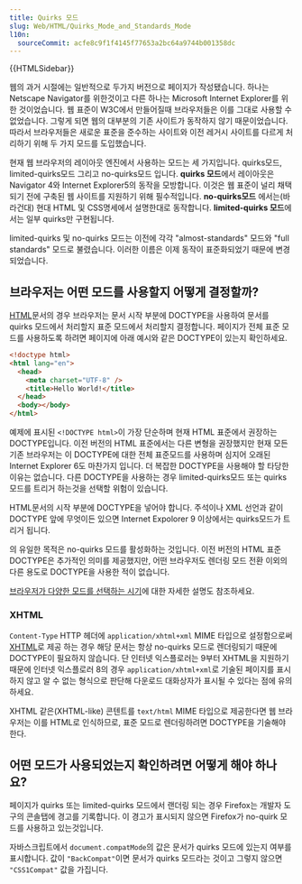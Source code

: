 ```yaml
---
title: Quirks 모드
slug: Web/HTML/Quirks_Mode_and_Standards_Mode
l10n:
  sourceCommit: acfe8c9f1f4145f77653a2bc64a9744b001358dc
---
```


{{HTMLSidebar}}

웹의 과거 시절에는 일반적으로 두가지 버전으로 페이지가 작성됐습니다. 하나는 Netscape Navigator를 위한것이고 다른 하나는 Microsoft Internet Explorer를 위한 것이었습니다. 웹 표준이 W3C에서 만들어질때 브라우저들은 이를 그대로 사용할 수 없었습니다. 그렇게 되면 웹의 대부분의 기존 사이트가 동작하지 않기 때문이었습니다. 따라서 브라우저들은 새로운 표준을 준수하는 사이트와 이전 레거시 사이트를 다르게 처리하기 위해 두 가지 모드를 도입했습니다.

현재 웹 브라우저의 레이아웃 엔진에서 사용하는 모드는 세 가지입니다. quirks모드, limited-quirks모드 그리고 no-quirks모드 입니다. **quirks 모드**에서 레이아웃은 Navigator 4와 Internet Explorer5의 동작을 모방합니다. 이것은 웹 표준이 널리 채택되기 전에 구축된 웹 사이트를 지원하기 위해 필수적입니다. **no-quirks모드** 에서는(바라건대) 현대 HTML 및 CSS명세에서 설명한대로 동작합니다. **limited-quirks 모드**에서는 일부 quirks만 구현됩니다.

limited-quirks 및 no-quirks 모드는 이전에 각각 "almost-standards" 모드와 "full standards" 모드로 불렸습니다. 이러한 이름은 이제 동작이 표준화되었기 때문에 변경되었습니다.

## 브라우저는 어떤 모드를 사용할지 어떻게 결정할까?

[HTML](/ko/docs/HTML)문서의 경우 브라우저는 문서 시작 부분에 DOCTYPE을 사용하여 문서를 quirks 모드에서 처리할지 표준 모드에서 처리할지 결정합니다. 페이지가 전체 표준 모드를 사용하도록 하려면 페이지에 아래 예시와 같은 DOCTYPE이 있는지 확인하세요.

```html
<!doctype html>
<html lang="en">
  <head>
    <meta charset="UTF-8" />
    <title>Hello World!</title>
  </head>
  <body></body>
</html>
```

예제에 표시된 `<!DOCTYPE html>`이 가장 단순하며 현재 HTML 표준에서 권장하는 DOCTYPE입니다. 이전 버전의 HTML 표준에서는 다른 변형을 권장했지만 현재 모든 기존 브라우저는 이 DOCTYPE에 대한 전체 표준모드를 사용하며 심지어 오래된 Internet Explorer 6도 마찬가지 입니다. 더 복잡한 DOCTYPE을 사용해야 할 타당한 이유는 없습니다. 다른 DOCTYPE을 사용하는 경우 limited-quirks모드 또는 quirks 모드를 트리거 하는것을 선택할 위험이 있습니다.

HTML문서의 시작 부분에 DOCTYPE을 넣어야 합니다. 주석이나 XML 선언과 같이 DOCTYPE 앞에 무엇이든 있으면 Internet Expolorer 9 이상에서는 quirks모드가 트리거 됩니다.

<!DOCTYPE html>의 유일한 목적은 no-quirks 모드를 활성화하는 것입니다. 이전 버전의 HTML 표준 DOCTYPE은 추가적인 의미를 제공했지만, 어떤 브라우저도 렌더링 모드 전환 이외의 다른 용도로 DOCTYPE을 사용한 적이 없습니다.

[브라우저가 다양한 모드를 선택하는 시기](http://hsivonen.iki.fi/doctype/)에 대한 자세한 설명도 참조하세요.

### XHTML

`Content-Type` HTTP 헤더에 `application/xhtml+xml` MIME 타입으로 설정함으로써 [XHTML](/ko/docs/XHTML)로 제공 하는 경우 해당 문서는 항상 no-quirks 모드로 렌더링되기 때문에 DOCTYPE이 필요하지 않습니다. 단 인터넷 익스플로러는 9부터 XHTML을 지원하기 때문에 인터넷 익스플로러 8의 경우 `application/xhtml+xml`로 기술된 페이지를 표시하지 않고 알 수 없는 형식으로 판단해 다운로드 대화상자가 표시될 수 있다는 점에 유의하세요.

XHTML 같은(XHTML-like) 콘텐트를 `text/html` MIME 타입으로 제공한다면 웹 브라우저는 이를 HTML로 인식하므로, 표준 모드로 렌더링하려면 DOCTYPE을 기술해야 한다.


## 어떤 모드가 사용되었는지 확인하려면 어떻게 해야 하나요?

페이지가 quirks 또는 limited-quirks 모드에서 랜더링 되는 경우 Firefox는 개발자 도구의 콘솔탭에 경고를 기록합니다. 이 경고가 표시되지 않으면 Firefox가 no-quirk 모드를 사용하고 있는것입니다.

자바스크립트에서 `document.compatMode`의 값은 문서가 quirks 모드에 있는지 여부를 표시합니다. 값이 `"BackCompat"`이면 문서가 quirks 모드라는 것이고 그렇지 않으면 `"CSS1Compat"` 값을 가집니다.
